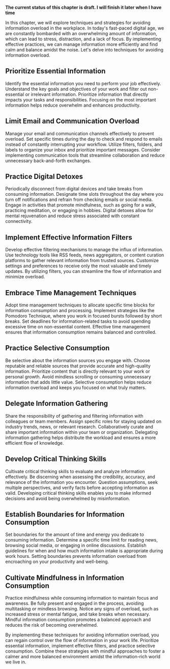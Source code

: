 **The current status of this chapter is draft. I will finish it later when I have time**

In this chapter, we will explore techniques and strategies for avoiding information overload in the workplace. In today's fast-paced digital age, we are constantly bombarded with an overwhelming amount of information, which can lead to stress, distraction, and a lack of focus. By implementing effective practices, we can manage information more efficiently and find calm and balance amidst the noise. Let's delve into techniques for avoiding information overload.

Prioritize Essential Information
--------------------------------

Identify the essential information you need to perform your job effectively. Understand the key goals and objectives of your work and filter out non-essential or irrelevant information. Prioritize information that directly impacts your tasks and responsibilities. Focusing on the most important information helps reduce overwhelm and enhances productivity.

Limit Email and Communication Overload
--------------------------------------

Manage your email and communication channels effectively to prevent overload. Set specific times during the day to check and respond to emails instead of constantly interrupting your workflow. Utilize filters, folders, and labels to organize your inbox and prioritize important messages. Consider implementing communication tools that streamline collaboration and reduce unnecessary back-and-forth exchanges.

Practice Digital Detoxes
------------------------

Periodically disconnect from digital devices and take breaks from consuming information. Designate time slots throughout the day where you turn off notifications and refrain from checking emails or social media. Engage in activities that promote mindfulness, such as going for a walk, practicing meditation, or engaging in hobbies. Digital detoxes allow for mental rejuvenation and reduce stress associated with constant connectivity.

Implement Effective Information Filters
---------------------------------------

Develop effective filtering mechanisms to manage the influx of information. Use technology tools like RSS feeds, news aggregators, or content curation platforms to gather relevant information from trusted sources. Customize settings and preferences to receive only the most valuable and timely updates. By utilizing filters, you can streamline the flow of information and minimize overload.

Embrace Time Management Techniques
----------------------------------

Adopt time management techniques to allocate specific time blocks for information consumption and processing. Implement strategies like the Pomodoro Technique, where you work in focused bursts followed by short breaks. Set deadlines for information-related tasks to avoid spending excessive time on non-essential content. Effective time management ensures that information consumption remains balanced and controlled.

Practice Selective Consumption
------------------------------

Be selective about the information sources you engage with. Choose reputable and reliable sources that provide accurate and high-quality information. Prioritize content that is directly relevant to your work or personal growth. Avoid mindless scrolling or consuming unnecessary information that adds little value. Selective consumption helps reduce information overload and keeps you focused on what truly matters.

Delegate Information Gathering
------------------------------

Share the responsibility of gathering and filtering information with colleagues or team members. Assign specific roles for staying updated on industry trends, news, or relevant research. Collaboratively curate and share important information within your team or organization. Delegating information gathering helps distribute the workload and ensures a more efficient flow of knowledge.

Develop Critical Thinking Skills
--------------------------------

Cultivate critical thinking skills to evaluate and analyze information effectively. Be discerning when assessing the credibility, accuracy, and relevance of the information you encounter. Question assumptions, seek multiple perspectives, and verify facts before accepting information as valid. Developing critical thinking skills enables you to make informed decisions and avoid being overwhelmed by misinformation.

Establish Boundaries for Information Consumption
------------------------------------------------

Set boundaries for the amount of time and energy you dedicate to consuming information. Determine a specific time limit for reading news, browsing social media, or engaging in online discussions. Establish guidelines for when and how much information intake is appropriate during work hours. Setting boundaries prevents information overload from encroaching on your productivity and well-being.

Cultivate Mindfulness in Information Consumption
------------------------------------------------

Practice mindfulness while consuming information to maintain focus and awareness. Be fully present and engaged in the process, avoiding multitasking or mindless browsing. Notice any signs of overload, such as increased stress or mental fatigue, and take breaks when necessary. Mindful information consumption promotes a balanced approach and reduces the risk of becoming overwhelmed.

By implementing these techniques for avoiding information overload, you can regain control over the flow of information in your work life. Prioritize essential information, implement effective filters, and practice selective consumption. Combine these strategies with mindful approaches to foster a calmer and more balanced environment amidst the information-rich world we live in.
